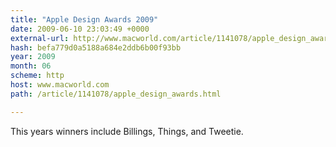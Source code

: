 ```yaml
---
title: "Apple Design Awards 2009"
date: 2009-06-10 23:03:49 +0000
external-url: http://www.macworld.com/article/1141078/apple_design_awards.html
hash: befa779d0a5188a684e2ddb6b00f93bb
year: 2009
month: 06
scheme: http
host: www.macworld.com
path: /article/1141078/apple_design_awards.html

---
```


This years winners include Billings, Things, and Tweetie.
